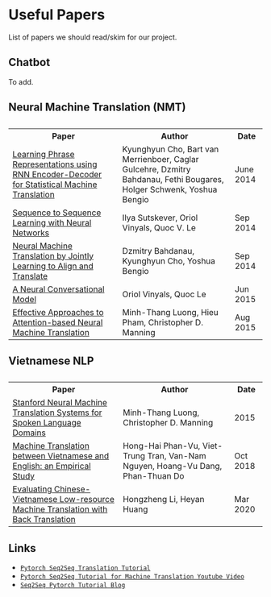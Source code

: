Useful Papers
==============================
List of papers we should read/skim for our project.


Chatbot
------------
To add.

Neural Machine Translation (NMT)
------------
<table align="center">
<caption></caption>
<tr>
	<th>Paper</th>
	<th>Author</th>
	<th>Date</th>
</tr>

<tr>
	<td> <a href="https://arxiv.org/abs/1406.1078" target="_blank"> Learning Phrase Representations using RNN Encoder-Decoder for Statistical Machine Translation</a> </td>
	<td>Kyunghyun Cho, Bart van Merrienboer, Caglar Gulcehre, Dzmitry Bahdanau, Fethi Bougares, Holger Schwenk, Yoshua Bengio</td>
	<td>June 2014 </td>
</tr>


<tr>
	<td> <a href="https://arxiv.org/abs/1409.3215" target="_blank">Sequence to Sequence Learning with Neural Networks </a> </td>
	<td> Ilya Sutskever, Oriol Vinyals, Quoc V. Le </td>
	<td> Sep 2014 </td>
</tr>

<tr>
	<td> <a href="https://arxiv.org/abs/1409.0473" target="_blank">Neural Machine Translation by Jointly Learning to Align and Translate</a> </td>
	<td>Dzmitry Bahdanau, Kyunghyun Cho, Yoshua Bengio</td>
	<td> Sep 2014</td>
</tr>

<tr>
	<td> <a href="https://arxiv.org/abs/1506.05869" target="_blank">A Neural Conversational Model </a> </td>
	<td>Oriol Vinyals, Quoc Le</td>
	<td> Jun 2015 </td>
</tr>

<tr>
	<td> <a href="https://arxiv.org/abs/1508.04025" target="_blank">Effective Approaches to Attention-based Neural Machine Translation</a> </td>
	<td>Minh-Thang Luong, Hieu Pham, Christopher D. Manning</td>
	<td> Aug 2015 </td>
</tr>

</table>

Vietnamese NLP
------------
<table align="center">
<caption></caption>
<tr>
	<th>Paper</th>
	<th>Author</th>
	<th>Date</th>
</tr>

<tr>
	<td> <a href="https://nlp.stanford.edu/pubs/luong-manning-iwslt15.pdf" target="_blank"> Stanford Neural Machine Translation Systems for Spoken Language Domains</a> </td>
	<td>Minh-Thang Luong, Christopher D. Manning</td>
	<td>2015 </td>
</tr>

<tr>
	<td> <a href="https://arxiv.org/abs/1810.12557" target="_blank"> Machine Translation between Vietnamese and English: an Empirical Study</a> </td>
	<td>Hong-Hai Phan-Vu, Viet-Trung Tran, Van-Nam Nguyen, Hoang-Vu Dang, Phan-Thuan Do</td>
	<td>Oct 2018</td>
</tr>

<tr>
	<td> <a href="https://arxiv.org/abs/2003.02197" target="_blank">Evaluating Chinese-Vietnamese Low-resource Machine Translation with
Back Translation</a> </td>
	<td>Hongzheng Li, Heyan Huang</td>
	<td>Mar 2020</td>
</tr>

</table>

Links
------------
- [`Pytorch Seq2Seq Translation Tutorial`](https://pytorch.org/tutorials/intermediate/seq2seq_translation_tutorial.html)
- [`Pytorch Seq2Seq Tutorial for Machine Translation Youtube Video`](https://www.youtube.com/watch?v=EoGUlvhRYpk&t=127s)
- [`Seq2Seq Pytorch Tutorial Blog`](http://ethen8181.github.io/machine-learning/deep_learning/seq2seq/1_torch_seq2seq_intro.html)

